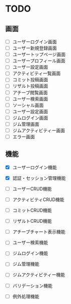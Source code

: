 # TODO
## 画面
- [ ] ユーザーログイン画面
- [ ] ユーザー新規登録画面
- [ ] ユーザートップページ画面
- [ ] ユーザープロフィール画面
- [ ] ユーザー設定画面
- [ ] アクティビティ一覧画面
- [ ] コミット投稿画面
- [ ] リザルト投稿画面
- [ ] アチーブ閲覧画面
- [ ] ユーザー検索画面
- [ ] ソーシャル画面
- [ ] ユーザー設定画面
- [ ] ジムログイン画面
- [ ] ジム管理画面
- [ ] ジムアクティビティー画面
- [ ] エラー画面

## 機能
- [x] ユーザーログイン機能
- [x] 認証・セッション管理機能
- [ ] ユーザーCRUD機能
- [ ] アクティビティCRUD機能
- [ ] コミットCRUD機能
- [ ] リザルトCRUD機能
- [ ] アチーブチャート表示機能
- [ ] ユーザー検索機能
- [ ] ジムログイン機能
- [ ] ジム管理機能
- [ ] ジムアクティビティー機能
- [ ] バリデーション機能
- [ ] 例外処理機能

